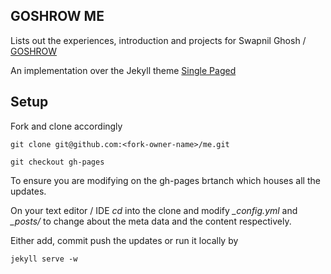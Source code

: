 ## GOSHROW ME

Lists out the experiences, introduction and projects for Swapnil Ghosh / [GOSHROW](https://goshrow.github.io)

An implementation over the Jekyll theme [Single Paged](http://t413.com/SinglePaged)

## Setup

Fork and clone accordingly

```
git clone git@github.com:<fork-owner-name>/me.git
```
```
git checkout gh-pages
```
To ensure you are modifying on the gh-pages brtanch which houses all the updates.

On your text editor / IDE *cd* into the clone and modify *_config.yml* and *_posts/* to change about the meta data and the content respectively. 

Either add, commit push the updates or run it locally by 

```
jekyll serve -w 
```
